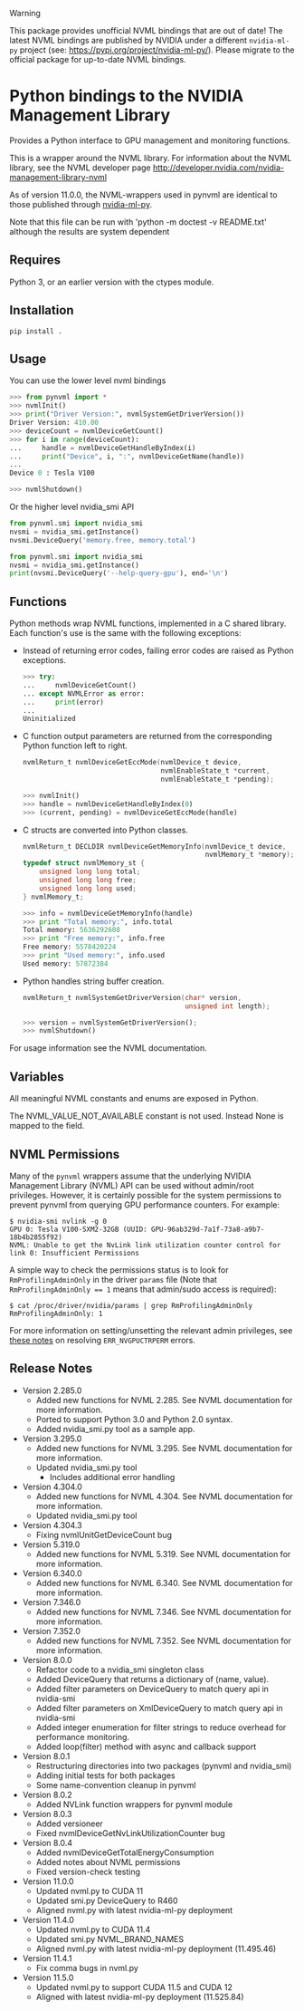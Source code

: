 > [!WARNING]
> This package provides unofficial NVML bindings that are out of date!
> The latest NVML bindings are published by NVIDIA under a different
> `nvidia-ml-py` project (see: https://pypi.org/project/nvidia-ml-py/).
> Please migrate to the official package for up-to-date NVML bindings.

Python bindings to the NVIDIA Management Library
================================================

Provides a Python interface to GPU management and monitoring functions.

This is a wrapper around the NVML library.
For information about the NVML library, see the NVML developer page
http://developer.nvidia.com/nvidia-management-library-nvml

As of version 11.0.0, the NVML-wrappers used in pynvml are identical
to those published through [nvidia-ml-py](https://pypi.org/project/nvidia-ml-py/).

Note that this file can be run with 'python -m doctest -v README.txt'
although the results are system dependent

Requires
--------
Python 3, or an earlier version with the ctypes module.

Installation
------------

    pip install .

Usage
-----

You can use the lower level nvml bindings

```python
>>> from pynvml import *
>>> nvmlInit()
>>> print("Driver Version:", nvmlSystemGetDriverVersion())
Driver Version: 410.00
>>> deviceCount = nvmlDeviceGetCount()
>>> for i in range(deviceCount):
...     handle = nvmlDeviceGetHandleByIndex(i)
...     print("Device", i, ":", nvmlDeviceGetName(handle))
...
Device 0 : Tesla V100

>>> nvmlShutdown()
```

Or the higher level nvidia_smi API

```python
from pynvml.smi import nvidia_smi
nvsmi = nvidia_smi.getInstance()
nvsmi.DeviceQuery('memory.free, memory.total')
```

```python
from pynvml.smi import nvidia_smi
nvsmi = nvidia_smi.getInstance()
print(nvsmi.DeviceQuery('--help-query-gpu'), end='\n')
```

Functions
---------
Python methods wrap NVML functions, implemented in a C shared library.
Each function's use is the same with the following exceptions:

- Instead of returning error codes, failing error codes are raised as
  Python exceptions.

    ```python
    >>> try:
    ...     nvmlDeviceGetCount()
    ... except NVMLError as error:
    ...     print(error)
    ...
    Uninitialized
    ```

- C function output parameters are returned from the corresponding
  Python function left to right.

    ```c
    nvmlReturn_t nvmlDeviceGetEccMode(nvmlDevice_t device,
                                      nvmlEnableState_t *current,
                                      nvmlEnableState_t *pending);
    ```

    ```python
    >>> nvmlInit()
    >>> handle = nvmlDeviceGetHandleByIndex(0)
    >>> (current, pending) = nvmlDeviceGetEccMode(handle)
    ```

- C structs are converted into Python classes.

    ```c
    nvmlReturn_t DECLDIR nvmlDeviceGetMemoryInfo(nvmlDevice_t device,
                                                 nvmlMemory_t *memory);
    typedef struct nvmlMemory_st {
        unsigned long long total;
        unsigned long long free;
        unsigned long long used;
    } nvmlMemory_t;
    ```

    ```python
    >>> info = nvmlDeviceGetMemoryInfo(handle)
    >>> print "Total memory:", info.total
    Total memory: 5636292608
    >>> print "Free memory:", info.free
    Free memory: 5578420224
    >>> print "Used memory:", info.used
    Used memory: 57872384
    ```

- Python handles string buffer creation.

    ```c
    nvmlReturn_t nvmlSystemGetDriverVersion(char* version,
                                            unsigned int length);
    ```

    ```python
    >>> version = nvmlSystemGetDriverVersion();
    >>> nvmlShutdown()
    ```

For usage information see the NVML documentation.

Variables
---------

All meaningful NVML constants and enums are exposed in Python.

The NVML_VALUE_NOT_AVAILABLE constant is not used.  Instead None is mapped to the field.

NVML Permissions
----------------

Many of the `pynvml` wrappers assume that the underlying NVIDIA Management Library (NVML) API can be used without admin/root privileges.  However, it is certainly possible for the system permissions to prevent pynvml from querying GPU performance counters. For example:

```
$ nvidia-smi nvlink -g 0
GPU 0: Tesla V100-SXM2-32GB (UUID: GPU-96ab329d-7a1f-73a8-a9b7-18b4b2855f92)
NVML: Unable to get the NvLink link utilization counter control for link 0: Insufficient Permissions
```

A simple way to check the permissions status is to look for `RmProfilingAdminOnly` in the driver `params` file (Note that `RmProfilingAdminOnly == 1` means that admin/sudo access is required):

```
$ cat /proc/driver/nvidia/params | grep RmProfilingAdminOnly
RmProfilingAdminOnly: 1
```

For more information on setting/unsetting the relevant admin privileges, see [these notes](https://developer.nvidia.com/nvidia-development-tools-solutions-ERR_NVGPUCTRPERM-permission-issue-performance-counters) on resolving `ERR_NVGPUCTRPERM` errors.


Release Notes
-------------

-   Version 2.285.0
    - Added new functions for NVML 2.285.  See NVML documentation for more information.
    - Ported to support Python 3.0 and Python 2.0 syntax.
    - Added nvidia_smi.py tool as a sample app.
-   Version 3.295.0
    - Added new functions for NVML 3.295.  See NVML documentation for more information.
    - Updated nvidia_smi.py tool
      - Includes additional error handling
-   Version 4.304.0
    - Added new functions for NVML 4.304.  See NVML documentation for more information.
    - Updated nvidia_smi.py tool
-   Version 4.304.3
    - Fixing nvmlUnitGetDeviceCount bug
-   Version 5.319.0
    - Added new functions for NVML 5.319.  See NVML documentation for more information.
-   Version 6.340.0
    - Added new functions for NVML 6.340.  See NVML documentation for more information.
-   Version 7.346.0
    - Added new functions for NVML 7.346.  See NVML documentation for more information.
-   Version 7.352.0
    - Added new functions for NVML 7.352.  See NVML documentation for more information.
-   Version 8.0.0
    - Refactor code to a nvidia_smi singleton class
    - Added DeviceQuery that returns a dictionary of (name, value).
    - Added filter parameters on DeviceQuery to match query api in nvidia-smi
    - Added filter parameters on XmlDeviceQuery to match query api in nvidia-smi
    - Added integer enumeration for filter strings to reduce overhead for performance monitoring.
    - Added loop(filter) method with async and callback support
-   Version 8.0.1
    - Restructuring directories into two packages (pynvml and nvidia_smi)
    - Adding initial tests for both packages
    - Some name-convention cleanup in pynvml
-   Version 8.0.2
    - Added NVLink function wrappers for pynvml module
-   Version 8.0.3
    - Added versioneer
    - Fixed nvmlDeviceGetNvLinkUtilizationCounter bug
-   Version 8.0.4
    - Added nvmlDeviceGetTotalEnergyConsumption
    - Added notes about NVML permissions
    - Fixed version-check testing
-   Version 11.0.0
    - Updated nvml.py to CUDA 11
    - Updated smi.py DeviceQuery to R460
    - Aligned nvml.py with latest nvidia-ml-py deployment
-   Version 11.4.0
    - Updated nvml.py to CUDA 11.4
    - Updated smi.py NVML_BRAND_NAMES
    - Aligned nvml.py with latest nvidia-ml-py deployment (11.495.46)
-   Version 11.4.1
    - Fix comma bugs in nvml.py
-   Version 11.5.0
    - Updated nvml.py to support CUDA 11.5 and CUDA 12
    - Aligned with latest nvidia-ml-py deployment (11.525.84)
